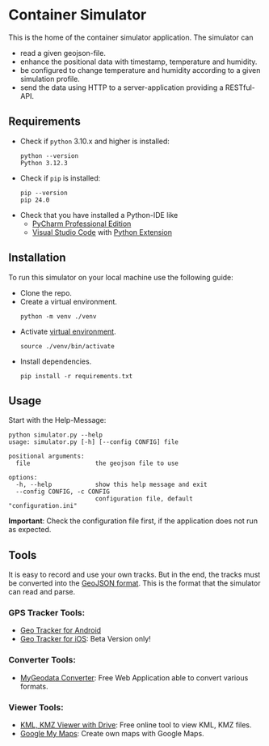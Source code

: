 # Container Simulator
This is the home of the container simulator application.
The simulator can 
- read a given geojson-file.
- enhance the positional data with timestamp, temperature and humidity.
- be configured to change temperature and humidity according to a given simulation profile.
- send the data using HTTP to a server-application providing a RESTful-API.

## Requirements
- Check if `python` 3.10.x and higher is installed:
    ```shell
    python --version
    Python 3.12.3
    ```
- Check if `pip` is installed:
    ```shell
    pip --version
    pip 24.0
    ```
- Check that you have installed a Python-IDE like
  - [PyCharm Professional Edition](https://www.jetbrains.com/de-de/pycharm/download/other.html)
  - [Visual Studio Code](https://code.visualstudio.com/) with [Python Extension](https://code.visualstudio.com/docs/languages/python)

## Installation
To run this simulator on your local machine use the following guide:
- Clone the repo.
- Create a virtual environment.
  ```shell
  python -m venv ./venv
  ```
- Activate [virtual environment](https://docs.python.org/3/library/venv.html).
  ```shell
  source ./venv/bin/activate
  ```
- Install dependencies.
    ```
    pip install -r requirements.txt
    ```
  
## Usage
Start with the Help-Message:

```shell
python simulator.py --help
usage: simulator.py [-h] [--config CONFIG] file

positional arguments:
  file                  the geojson file to use

options:
  -h, --help            show this help message and exit
  --config CONFIG, -c CONFIG
                        configuration file, default "configuration.ini"
```

**Important**: Check the configuration file first, if the application does not run as expected.

## Tools

It is easy to record and use your own tracks. But in the end, the tracks must be converted into the [GeoJSON format](https://geojson.org/). 
This is the format that the simulator can read and parse.

### GPS Tracker Tools:
- [Geo Tracker for Android](https://geo-tracker.org/en)
- [Geo Tracker for iOS](https://geo-tracker.org/en/ios): Beta Version only!

### Converter Tools:
- [MyGeodata Converter](https://mygeodata.cloud/converter/): Free Web Application able to convert various formats.

### Viewer Tools:
- [KML, KMZ Viewer with Drive](https://kmlviewer.nsspot.net/): Free online tool to view KML, KMZ files.
- [Google My Maps](https://www.google.com/maps/d/): Create own maps with Google Maps.

